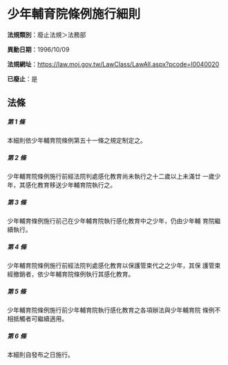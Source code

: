 # 少年輔育院條例施行細則

**法規類別**：廢止法規＞法務部

**異動日期**：1996/10/09  

**法規網址**：https://law.moj.gov.tw/LawClass/LawAll.aspx?pcode=I0040020

**已廢止**：是



## 法條
##### 第 1 條
本細則依少年輔育院條例第五十一條之規定制定之。

##### 第 2 條
少年輔育院條例施行前經法院判處感化教育尚未執行之十二歲以上未滿廿
一歲少年，其感化教育移送少年輔育院執行之。

##### 第 3 條
少年輔育條例施行前己在少年輔育院執行感化教育中之少年，仍由少年輔
育院繼續執行。

##### 第 4 條
少年輔育院條例施行前經法院判處感化教育以保護管束代之之少年，其保
護管束經撤銷者，依少年輔育院條例執行其感化教育。

##### 第 5 條
少年輔育院條例施行前少年輔育院執行感化教育之各項辦法與少年輔育院
條例不相抵觸者可繼續適用。

##### 第 6 條
本細則自發布之日施行。


